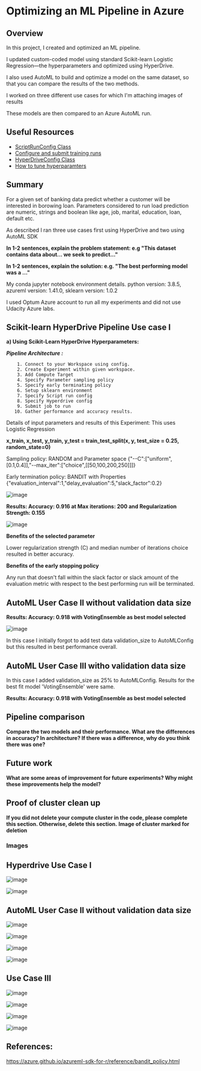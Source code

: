 # Optimizing an ML Pipeline in Azure

## Overview

In this project, I created and optimized an ML pipeline.

I updated custom-coded model using standard Scikit-learn Logistic Regression—the hyperparameters and optimized using HyperDrive.

I also  used AutoML to build and optimize a model on the same dataset, so that you can compare the results of the two methods.

I worked on three different use cases for which I'm attaching images of results 

These models are then compared to an Azure AutoML run.






## Useful Resources

- [ScriptRunConfig Class](https://docs.microsoft.com/en-us/python/api/azureml-core/azureml.core.scriptrunconfig?view=azure-ml-py)
- [Configure and submit training runs](https://docs.microsoft.com/en-us/azure/machine-learning/how-to-set-up-training-targets)
- [HyperDriveConfig Class](https://docs.microsoft.com/en-us/python/api/azureml-train-core/azureml.train.hyperdrive.hyperdriveconfig?view=azure-ml-py)
- [How to tune hyperparamters](https://docs.microsoft.com/en-us/azure/machine-learning/how-to-tune-hyperparameters)


## Summary

For a given set of banking data predict whether a customer will be interested in borowing loan.
Parameters considered to run load prediction are  numeric, strings and boolean like age, job, marital, education, loan, default etc. 


As described I ran three use cases first using HyperDrive and two using AutoML SDK




**In 1-2 sentences, explain the problem statement: e.g "This dataset contains data about... we seek to predict..."**

**In 1-2 sentences, explain the solution: e.g. "The best performing model was a ..."**


My conda jupyter notebook environment details.
        python version: 3.8.5, azureml version: 1.41.0, sklearn version: 1.0.2

I used Optum Azure account to run all my experiments and did not use Udacity Azure labs.


## Scikit-learn HyperDrive Pipeline Use case I


**a) Using Scikit-Learn HyperDrive Hyperparameters:**

***Pipeline Architecture :***

        1. Connect to your Workspace using config.
        2. Create Experiment within given workspace.
        3. Add Compute Target
        4. Specify Parameter sampling policy
        5. Specify early terminating policy
        6. Setup sklearn environment
        7. Specify Script run config
        8. Specify Hyperdrive config
        9. Submit job to run
       10. Gather performance and accuracy results.

Details of input parameters and results of this Experiment: This uses Logistic Regression 

****x_train, x_test, y_train, y_test = train_test_split(x, y, test_size = 0.25, random_state=0)****

Sampling policy: RANDOM and Parameter space {"--C":["uniform",[0.1,0.4]],"--max_iter":["choice",[[50,100,200,250]]]}

Early termination policy: BANDIT with Properties {"evaluation_interval":1,"delay_evaluation":5,"slack_factor":0.2}


![image](https://github.com/Nazeer2013/nd00333_AZMLND_Optimizing_a_Pipeline_in_Azure-Starter_Files/blob/master/images/HyperdriveRun_BestChild1.png)


**Results: Accuracy: 0.916 at Max iterations: 200 and Regularization Strength: 0.155**


![image](https://github.com/Nazeer2013/nd00333_AZMLND_Optimizing_a_Pipeline_in_Azure-Starter_Files/blob/master/images/HyperdriveRun_Results1.png)


**Benefits of the selected parameter**

Lower regularization strength (C) and median number of iterations choice resulted in better accuracy. 

**Benefits of the early stopping policy**

Any run that doesn't fall within the slack factor or slack amount of the evaluation metric with respect to the best performing run will be terminated.


## AutoML User Case II without validation data size

**Results: Accuracy: 0.918 with VotingEnsemble as best model selected**

![image](https://github.com/Nazeer2013/nd00333_AZMLND_Optimizing_a_Pipeline_in_Azure-Starter_Files/blob/master/images/AutoMLRun1_ResultsOverview.png)

In this case I initially forgot to add test data validation_size to AutoMLConfig but this resulted in best performance overall.


## AutoML User Case III witho validation data size

In this case I added validation_size as 25% to AutoMLConfig. Results for the best fit model 'VotingEnsemble' were same.

**Results: Accuracy: 0.918 with VotingEnsemble as best model selected** 


## Pipeline comparison
**Compare the two models and their performance. What are the differences in accuracy? In architecture? If there was a difference, why do you think there was one?**

## Future work
**What are some areas of improvement for future experiments? Why might these improvements help the model?**

## Proof of cluster clean up
**If you did not delete your compute cluster in the code, please complete this section. Otherwise, delete this section.**
**Image of cluster marked for deletion**


### Images

## Hyperdrive Use Case I

![image](https://github.com/Nazeer2013/nd00333_AZMLND_Optimizing_a_Pipeline_in_Azure-Starter_Files/blob/master/images/HyperdriveRun_ResultsOverview.png)




![image](https://github.com/Nazeer2013/nd00333_AZMLND_Optimizing_a_Pipeline_in_Azure-Starter_Files/blob/master/images/HyperdriveRun_Results2.png)


## AutoML User Case II without validation data size


![image](https://github.com/Nazeer2013/nd00333_AZMLND_Optimizing_a_Pipeline_in_Azure-Starter_Files/blob/master/images/AutoMLRun1_ResultsOverview2.png)

![image](https://github.com/Nazeer2013/nd00333_AZMLND_Optimizing_a_Pipeline_in_Azure-Starter_Files/blob/master/images/AutoMLRun1_ResultsOverview3.png)

![image](https://github.com/Nazeer2013/nd00333_AZMLND_Optimizing_a_Pipeline_in_Azure-Starter_Files/blob/master/images/AutoMLRun1_ResultsOverview4.png)

![image](https://github.com/Nazeer2013/nd00333_AZMLND_Optimizing_a_Pipeline_in_Azure-Starter_Files/blob/master/images/AutoMLRun1_Results1.png)


## Use Case III

![image](https://github.com/Nazeer2013/nd00333_AZMLND_Optimizing_a_Pipeline_in_Azure-Starter_Files/blob/master/images/AutoML_Run2_Overview1.png)

![image](https://github.com/Nazeer2013/nd00333_AZMLND_Optimizing_a_Pipeline_in_Azure-Starter_Files/blob/master/images/AutoML_Run2_ConfigPrams.png)


![image](https://github.com/Nazeer2013/nd00333_AZMLND_Optimizing_a_Pipeline_in_Azure-Starter_Files/blob/master/images/AutoML_Run2_Algoview.png)

![image](https://github.com/Nazeer2013/nd00333_AZMLND_Optimizing_a_Pipeline_in_Azure-Starter_Files/blob/master/images/AutoMLRun2_BestChildPerf.png)


## References:
https://azure.github.io/azureml-sdk-for-r/reference/bandit_policy.html

